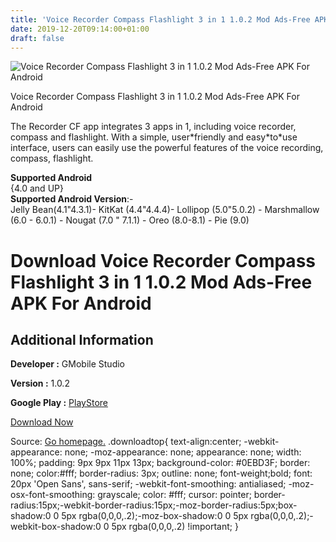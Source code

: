 ```yaml
---
title: 'Voice Recorder Compass Flashlight 3 in 1 1.0.2 Mod Ads-Free APK For Android'
date: 2019-12-20T09:14:00+01:00
draft: false
---
```


![Voice Recorder Compass Flashlight 3 in 1 1.0.2 Mod Ads-Free APK For Android](https://i1.wp.com/apkhome.net/wp-content/uploads/2019/12/Voice-Recorder-Compass-Flashlight-3-in-1-1.0.2-Mod-Ads-Free.png "Voice Recorder Compass Flashlight 3 in 1 1.0.2 Mod Ads-Free APK For Android")

  

Voice Recorder Compass Flashlight 3 in 1 1.0.2 Mod Ads-Free APK For Android

The Recorder CF app integrates 3 apps in 1, including voice recorder, compass and flashlight. With a simple, user\*friendly and easy\*to\*use interface, users can easily use the powerful features of the voice recording, compass, flashlight.

**Supported Android**  
{4.0 and UP}  
**Supported Android Version**:-  
Jelly Bean(4.1"4.3.1)- KitKat (4.4"4.4.4)- Lollipop (5.0"5.0.2) - Marshmallow (6.0 - 6.0.1) - Nougat (7.0 " 7.1.1) - Oreo (8.0-8.1) - Pie (9.0)

Download Voice Recorder Compass Flashlight 3 in 1 1.0.2 Mod Ads-Free APK For Android
====================================================================================

Additional Information
----------------------

**Developer :** GMobile Studio

**Version :** 1.0.2

**Google Play :** [PlayStore](https://play.google.com/store/apps/details?id=com.gmc.voice.recorder.audiorecorder)

  

[Download Now](https://store4app.co/post/voice-recorder-compass-flashlight-3-in-1-1-0-2-mod-ads-free-apk-for-android_1576782499)

  
Source: [Go homepage.](https://store4app.co/post/voice-recorder-compass-flashlight-3-in-1-1-0-2-mod-ads-free-apk-for-android_1576782499) .downloadtop{ text-align:center; -webkit-appearance: none; -moz-appearance: none; appearance: none; width: 100%; padding: 9px 9px 11px 13px; background-color: #0EBD3F; border: none; color:#fff; border-radius: 3px; outline: none; font-weight;bold; font: 20px 'Open Sans', sans-serif; -webkit-font-smoothing: antialiased; -moz-osx-font-smoothing: grayscale; color: #fff; cursor: pointer; border-radius:15px;-webkit-border-radius:15px;-moz-border-radius:5px;box-shadow:0 0 5px rgba(0,0,0,.2);-moz-box-shadow:0 0 5px rgba(0,0,0,.2);-webkit-box-shadow:0 0 5px rgba(0,0,0,.2) !important; }